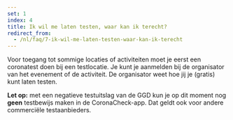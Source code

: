 ```yaml
---
set: 1
index: 4
title: Ik wil me laten testen, waar kan ik terecht?
redirect_from: 
  - /nl/faq/7-ik-wil-me-laten-testen-waar-kan-ik-terecht
---
```

Voor toegang tot sommige locaties of activiteiten moet je eerst een coronatest doen bij een testlocatie. Je kunt je aanmelden bij de organisator van het evenement of de activiteit. De organisator weet hoe jij je (gratis) kunt laten testen.

**Let op:** met een negatieve testuitslag van de GGD kun je op dit moment nog **geen** testbewijs maken in de CoronaCheck-app. Dat geldt ook voor andere commerciële testaanbieders. 
